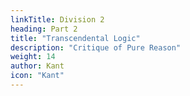 ```yaml
---
linkTitle: Division 2
heading: Part 2
title: "Transcendental Logic"
description: "Critique of Pure Reason"
weight: 14
author: Kant
icon: "Kant"
---
```

